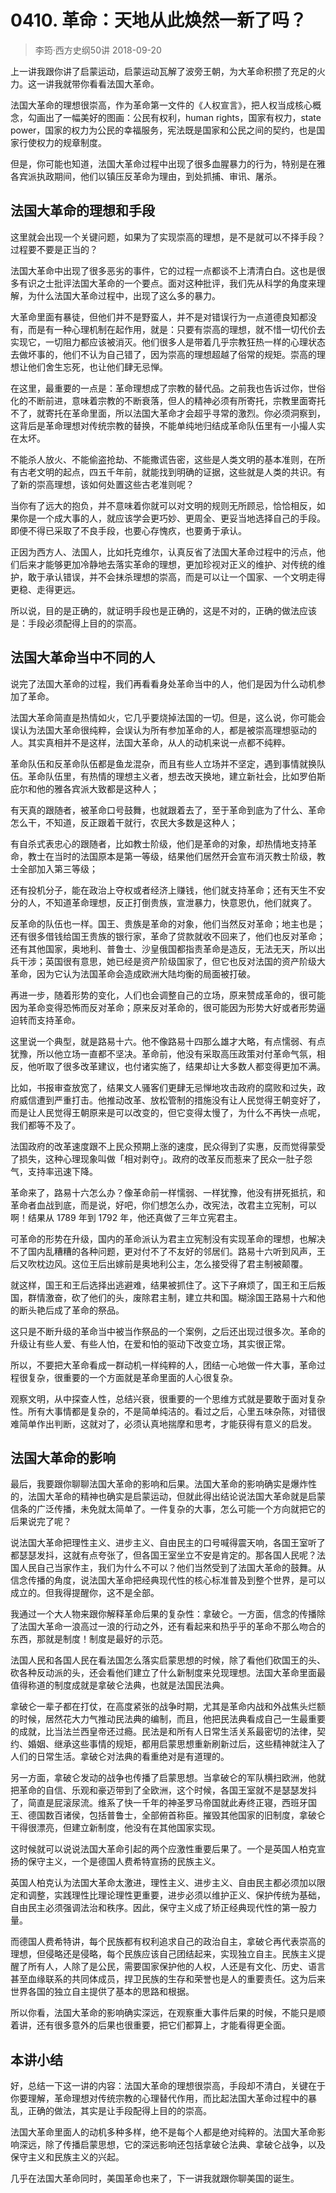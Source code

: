 # 0410. 革命：天地从此焕然一新了吗？
> 李筠·西方史纲50讲
2018-09-20

上一讲我跟你讲了启蒙运动，启蒙运动瓦解了波旁王朝，为大革命积攒了充足的火力。这一讲我就带你看看法国大革命。

法国大革命的理想很崇高，作为革命第一文件的《人权宣言》，把人权当成核心概念，勾画出了一幅美好的图画：公民有权利，human rights，国家有权力，state power，国家的权力为公民的幸福服务，宪法既是国家和公民之间的契约，也是国家行使权力的规章制度。

但是，你可能也知道，法国大革命过程中出现了很多血腥暴力的行为，特别是在雅各宾派执政期间，他们以镇压反革命为理由，到处抓捕、审讯、屠杀。

## 法国大革命的理想和手段
这里就会出现一个关键问题，如果为了实现崇高的理想，是不是就可以不择手段？过程要不要是正当的？

法国大革命中出现了很多恶劣的事件，它的过程一点都谈不上清清白白。这也是很多有识之士批评法国大革命的一个要点。面对这种批评，我们先从科学的角度来理解，为什么法国大革命过程中，出现了这么多的暴力。

大革命里面有暴徒，但他们并不是野蛮人，并不是对错误行为一点道德良知都没有，而是有一种心理机制在起作用，就是：只要有崇高的理想，就不惜一切代价去实现它，一切阻力都应该被消灭。他们很多人是带着几乎宗教狂热一样的心理状态去做坏事的，他们不认为自己错了，因为崇高的理想超越了俗常的规矩。崇高的理想让他们舍生忘死，也让他们肆无忌惮。

在这里，最重要的一点是：革命理想成了宗教的替代品。之前我也告诉过你，世俗化的不断前进，意味着宗教的不断衰落，但人的精神必须有所寄托，宗教里面寄托不了，就寄托在革命里面，所以法国大革命才会超乎寻常的激烈。你必须洞察到，这背后是革命理想对传统宗教的替换，不能单纯地归结成革命队伍里有一小撮人实在太坏。

不能杀人放火、不能偷盗抢劫、不能撒谎告密，这些是人类文明的基本准则，在所有古老文明的起点，四五千年前，就能找到明确的证据，这些就是人类的共识。有了新的崇高理想，该如何处置这些古老准则呢？

当你有了远大的抱负，并不意味着你就可以对文明的规则无所顾忌，恰恰相反，如果你是一个成大事的人，就应该学会更巧妙、更周全、更妥当地选择自己的手段。即便不得已采取了不良手段，也要心存愧疚，也要勇于承认。

正因为西方人、法国人，比如托克维尔，认真反省了法国大革命过程中的污点，他们后来才能够更加冷静地去落实革命的理想，更加珍视对正义的维护、对传统的维护，敢于承认错误，并不会抹杀理想的崇高，而是可以让一个国家、一个文明走得更稳、走得更远。

所以说，目的是正确的，就证明手段也是正确的，这是不对的，正确的做法应该是：手段必须配得上目的的崇高。

## 法国大革命当中不同的人
说完了法国大革命的过程，我们再看看身处革命当中的人，他们是因为什么动机参加了革命。

法国大革命简直是热情如火，它几乎要烧掉法国的一切。但是，这么说，你可能会误认为法国大革命很纯粹，会误认为所有参加革命的人，都是被崇高理想驱动的人。其实真相并不是这样，法国大革命，从人的动机来说一点都不纯粹。

革命队伍和反革命队伍都是鱼龙混杂，而且有些人立场并不坚定，遇到事情就换队伍。革命队伍里，有热情的理想主义者，想去改天换地，建立新社会，比如罗伯斯庇尔和他的雅各宾派大致都是这种人；

有天真的跟随者，被革命口号鼓舞，也就跟着去了，至于革命到底为了什么、革命怎么干，不知道，反正跟着干就行，农民大多数是这种人；

有自杀式表忠心的跟随者，比如教士阶级，他们是革命的对象，却热情地支持革命，教士在当时的法国原本是第一等级，结果他们居然开会宣布消灭教士阶级，教士全部加入第三等级；

还有投机分子，能在政治上夺权或者经济上赚钱，他们就支持革命；还有天生不安分的人，不知道革命理想，反正打倒贵族，宣泄暴力，快意恩仇，他们就爽了。

反革命的队伍也一样。国王、贵族是革命的对象，他们当然反对革命；地主也是；还有很多借钱给国王贵族的银行家，革命了贷款就收不回来了，他们也反对革命；还有其他国家，奥地利、普鲁士、沙皇俄国都指责革命是造反，无法无天，所以出兵干涉；英国很有意思，她已经是资产阶级国家了，但它也反对法国的资产阶级大革命，因为它认为法国革命会造成欧洲大陆均衡的局面被打破。

再进一步，随着形势的变化，人们也会调整自己的立场，原来赞成革命的，很可能因为革命变得恐怖而反对革命；原来反对革命的，很可能因为形势大好或者形势逼迫转而支持革命。

这里说一个典型，就是路易十六。他不像路易十四那么雄才大略，有点懦弱、有点犹豫，所以他立场一直都不坚决。革命前，他没有采取高压政策对付革命气氛，相反，他听取了很多改革建议，也付诸实施了，结果却让大多数人都变得更加不满。

比如，书报审查放宽了，结果文人骚客们更肆无忌惮地攻击政府的腐败和过失，政府威信遭到严重打击。他推动改革、放松管制的措施没有让人民觉得王朝变好了，而是让人民觉得王朝原来是可以改变的，但它变得太慢了，为什么不再快一点呢，我们都等不及了。

法国政府的改革速度跟不上民众预期上涨的速度，民众得到了实惠，反而觉得蒙受了损失，这种心理现象叫做「相对剥夺」。政府的改革反而惹来了民众一肚子怨气，支持率迅速下降。

革命来了，路易十六怎么办？像革命前一样懦弱、一样犹豫，他没有拼死抵抗，和革命者血战到底，而是说，好吧，你们想怎么办，改宪法，改君主立宪制，可以啊！结果从 1789 年到 1792 年，他还真做了三年立宪君主。

可革命的形势在升级，国内的革命派认为君主立宪制没有实现革命的理想，也解决不了国内乱糟糟的各种问题，更对付不了不友好的邻居们。路易十六听到风声，王后又吹枕边风。这位王后出嫁前是奥地利公主，怎么接受得了君主制被颠覆。

就这样，国王和王后选择出逃避难，结果被抓住了。这下子麻烦了，国王和王后叛国，群情激奋，砍了他们的头，废除君主制，建立共和国。糊涂国王路易十六和他的断头艳后成了革命的祭品。

这只是不断升级的革命当中被当作祭品的一个案例，之后还出现过很多次。革命的升级让有些人爱、有些人怕，在爱和怕的驱动下改变立场，其实很正常。

所以，不要把大革命看成一群动机一样纯粹的人，团结一心地做一件大事，革命过程很复杂，很重要的一个方面就是革命里面的人心很复杂。

观察文明，从中探查人性，总结兴衰，很重要的一个思维方式就是要敢于面对复杂性。所有大事情都是复杂的，不是简单纯洁的。看过之后，心里五味杂陈，对错很难简单作出判断，这就对了，必须认真地揣摩和思考，才能获得有意义的启发。

## 法国大革命的影响
最后，我要跟你聊聊法国大革命的影响和后果。法国大革命的影响确实是爆炸性的，法国大革命的精神也确实是启蒙运动，但就此得出结论说法国大革命就是启蒙信条的广泛传播，未免就太简单了。一件复杂的大事，怎么可能一个方向就把它的后果说完了呢？

说法国大革命把理性主义、进步主义、自由民主的口号喊得震天响，各国王室听了都瑟瑟发抖，这就有点夸张了，但各国王室坐立不安是肯定的。那各国人民呢？法国人民自己当家作主，我们为什么不可以？他们当然受到了法国大革命的鼓舞。从信念传播的角度，说法国大革命把经典现代性的核心标准普及到整个世界，是可以成立的。但我得提醒你，这不是全部。

我通过一个大人物来跟你解释革命后果的复杂性：拿破仑。一方面，信念的传播除了法国大革命一浪高过一浪的行动之外，还有看起来和热乎乎的革命不那么吻合的东西，那就是制度！制度是最好的示范。

法国人民和各国人民在看法国怎么落实启蒙思想的时候，除了看他们砍国王的头、砍各种反动派的头，还会看他们建立了什么新制度来兑现理想。法国大革命里面最值得称道的制度成就是拿破仑法典，也就是法国民法典。

拿破仑一辈子都在打仗，在高度紧张的战争时期，尤其是革命内战和外战焦头烂额的时候，居然花大力气推动民法典的编制，而且，他把民法典看成自己一生最重要的成就，比当法兰西皇帝还过瘾。民法是和所有人日常生活关系最密切的法律，契约、婚姻、继承这些事情的规矩，都用启蒙思想重新刷新过后，这些精神就注入了人们的日常生活。拿破仑对法典的看重绝对是有道理的。

另一方面，拿破仑发动的战争也传播了启蒙思想。当拿破仑的军队横扫欧洲，他就把革命的自信、乐观和豪迈带到了全欧洲，这个时候，各国王室就不是瑟瑟发抖了，简直是屁滚尿流。维系了快一千年的神圣罗马帝国就此寿终正寝，西班牙国王、德国数百诸侯，包括普鲁士，全部俯首称臣。摧毁其他国家的旧制度，拿破仑干得很漂亮，但建立新制度，他没有在其他国家实现。

这时候就可以说说法国大革命引起的两个应激性重要后果了。一个是英国人柏克宣扬的保守主义，一个是德国人费希特宣扬的民族主义。

英国人柏克认为法国大革命太激进，理性主义、进步主义、自由民主都必须加以限定和调整，实践理性比理论理性更重要，进步必须以维护正义、保护传统为基础，自由民主必须强调法治和秩序。因此，保守主义成了矫正经典现代性的第一股力量。

而德国人费希特讲，每个民族都有权利追求自己的政治自主，拿破仑再代表崇高的理想，但侵略还是侵略，每个民族应该自己团结起来，实现独立自主。民族主义提醒了所有人，人除了是公民，需要国家保护他的人权，人还是有文化、历史、语言甚至血缘联系的共同体成员，捍卫民族的生存和荣誉也是人的重要责任。这为后来世界各国的独立自主提供了基本的思路和根据。

所以你看，法国大革命的影响确实深远，在观察重大事件后果的时候，不能只是顺着讲，还有很多意外的后果也很重要，把它们都算上，才能看得更全面。

## 本讲小结
好，总结一下这一讲的内容：法国大革命的理想很崇高，手段却不清白，关键在于你要理解，革命理想对传统宗教的心理替代作用，而比起法国大革命过程中的暴乱，正确的做法，其实是让手段配得上目的的崇高。

法国大革命里面人的动机多种多样，绝不是每个人都是绝对纯粹的。法国大革命影响深远，除了传播启蒙思想，它的深远影响还包括拿破仑法典、拿破仑战争，以及保守主义和民族主义的兴起。

几乎在法国大革命同时，美国革命也来了，下一讲我就跟你聊美国的诞生。


